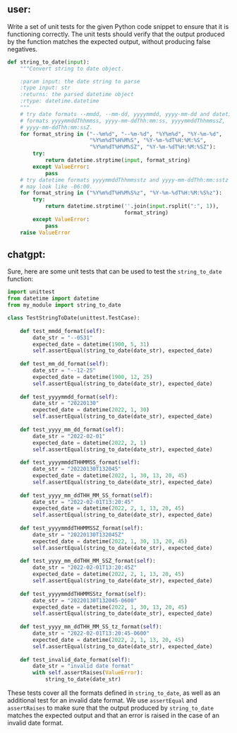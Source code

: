

## user: 


Write a set of unit tests for the given Python code snippet to ensure that it is functioning correctly. The unit tests should verify that the output produced by the function matches the expected output, without producing false negatives.
```python
def string_to_date(input):
    """Convert string to date object.

    :param input: the date string to parse
    :type input: str
    :returns: the parsed datetime object
    :rtype: datetime.datetime
    """
    # try date formats --mmdd, --mm-dd, yyyymmdd, yyyy-mm-dd and datetime
    # formats yyyymmddThhmmss, yyyy-mm-ddThh:mm:ss, yyyymmddThhmmssZ,
    # yyyy-mm-ddThh:mm:ssZ.
    for format_string in ("--%m%d", "--%m-%d", "%Y%m%d", "%Y-%m-%d",
                          "%Y%m%dT%H%M%S", "%Y-%m-%dT%H:%M:%S",
                          "%Y%m%dT%H%M%SZ", "%Y-%m-%dT%H:%M:%SZ"):
        try:
            return datetime.strptime(input, format_string)
        except ValueError:
            pass
    # try datetime formats yyyymmddThhmmsstz and yyyy-mm-ddThh:mm:sstz where tz
    # may look like -06:00.
    for format_string in ("%Y%m%dT%H%M%S%z", "%Y-%m-%dT%H:%M:%S%z"):
        try:
            return datetime.strptime(''.join(input.rsplit(":", 1)),
                                     format_string)
        except ValueError:
            pass
    raise ValueError
```


## chatgpt: 

Sure, here are some unit tests that can be used to test the `string_to_date` function:

```python
import unittest
from datetime import datetime
from my_module import string_to_date

class TestStringToDate(unittest.TestCase):
    
    def test_mmdd_format(self):
        date_str = "--0531"
        expected_date = datetime(1900, 5, 31)
        self.assertEqual(string_to_date(date_str), expected_date)
        
    def test_mm_dd_format(self):
        date_str = "--12-25"
        expected_date = datetime(1900, 12, 25)
        self.assertEqual(string_to_date(date_str), expected_date)
        
    def test_yyyymmdd_format(self):
        date_str = "20220130"
        expected_date = datetime(2022, 1, 30)
        self.assertEqual(string_to_date(date_str), expected_date)
        
    def test_yyyy_mm_dd_format(self):
        date_str = "2022-02-01"
        expected_date = datetime(2022, 2, 1)
        self.assertEqual(string_to_date(date_str), expected_date)
        
    def test_yyyymmddTHHMMSS_format(self):
        date_str = "20220130T132045"
        expected_date = datetime(2022, 1, 30, 13, 20, 45)
        self.assertEqual(string_to_date(date_str), expected_date)
        
    def test_yyyy_mm_ddTHH_MM_SS_format(self):
        date_str = "2022-02-01T13:20:45"
        expected_date = datetime(2022, 2, 1, 13, 20, 45)
        self.assertEqual(string_to_date(date_str), expected_date)
        
    def test_yyyymmddTHHMMSSZ_format(self):
        date_str = "20220130T132045Z"
        expected_date = datetime(2022, 1, 30, 13, 20, 45)
        self.assertEqual(string_to_date(date_str), expected_date)
        
    def test_yyyy_mm_ddTHH_MM_SSZ_format(self):
        date_str = "2022-02-01T13:20:45Z"
        expected_date = datetime(2022, 2, 1, 13, 20, 45)
        self.assertEqual(string_to_date(date_str), expected_date)
        
    def test_yyyymmddTHHMMSStz_format(self):
        date_str = "20220130T132045-0600"
        expected_date = datetime(2022, 1, 30, 13, 20, 45)
        self.assertEqual(string_to_date(date_str), expected_date)
        
    def test_yyyy_mm_ddTHH_MM_SS_tz_format(self):
        date_str = "2022-02-01T13:20:45-0600"
        expected_date = datetime(2022, 2, 1, 13, 20, 45)
        self.assertEqual(string_to_date(date_str), expected_date)
        
    def test_invalid_date_format(self):
        date_str = "invalid date format"
        with self.assertRaises(ValueError):
            string_to_date(date_str)
```

These tests cover all the formats defined in `string_to_date`, as well as an additional test for an invalid date format. We use `assertEqual` and `assertRaises` to make sure that the output produced by `string_to_date` matches the expected output and that an error is raised in the case of an invalid date format.